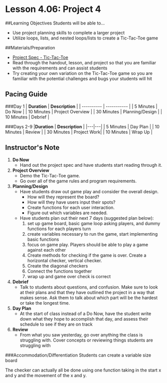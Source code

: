 # Lesson 4.06: Project 4

##Learning Objectives
Students will be able to... 
* Use project planning skills to complete a larger project
* Utilize loops, lists, and nested loops/lists to create a Tic-Tac-Toe game

##Materials/Preparation
* [Project Spec - Tic-Tac-Toe]
* Read through the handout, lesson, and project so that you are familiar with the requirements and can assist students
* Try creating your own variation on the Tic-Tac-Toe game so you are familiar with the potential challenges and bugs your students will hit

## Pacing Guide
###Day 1
| **Duration**   | **Description** |
| ---------- | ----------- |
| 5 Minutes  | Do Now      |
| 10 Minutes | Project Overview      |
| 30 Minutes | Planning/Design   |
| 10 Minutes | Debrief  |

###Days 2-9
|**Duration** |  **Description**           |
|---|---|
| 5 Minutes  | Day Plan    | 
| 10 Minutes | Review      |
| 30 Minutes | Project Work|
| 10 Minutes | Wrap Up     |

## Instructor's Note
1. **Do Now** 
	* Hand out the project spec and have students start reading through it.
2. **Project Overview**
 	* Demo the Tic-Tac-Toe game.
	* Go over all of the game rules and program requirements.
3. **Planning/Design**
    * Have students draw out game play and consider the overall design. 
        * How will they represent the board? 
        * How will they have users input their spots? 
        * Create functions for each user interaction.  
        * Figure out which variables are needed.
    * Have students plan out their next 7 days (suggested plan below):
    	1. set up game board, basic game loop asking players, and dummy functions for each players turn
    	2. create variables necessary to run the game, start implementing basic functions
    	3. focus on game play. Players should be able to play a game against each other
    	4. Create methods for checking if the game is over. Create a horizontal checker, vertical checker.
    	5. Create the diagonal checkers 
    	6. Connect the functions together
    	7. wrap up and game over check is correct
4. **Debrief**
	* Talk to students about questions, and confusion. Make sure to look at their plans and that they have outlined the project in a way that makes sense. Ask them to talk about which part will be the hardest or take the longest time. 
5. **Day Plan**
	* At the start of class instead of a Do Now, have the student write down what they hope to accomplish that day, and assess their schedule to see if they are on track
6. **Review**
	* From what you saw yesterday, go over anything the class is struggling with. Cover concepts or reviewing things students are struggling with
	 

###Accommodation/Differentiation
Students can create a variable size board

The checker can actually all be done using one function taking in the start x and y and the movement of the x and y. 

[Project Spec - Tic-Tac-Toe]: project.md
  